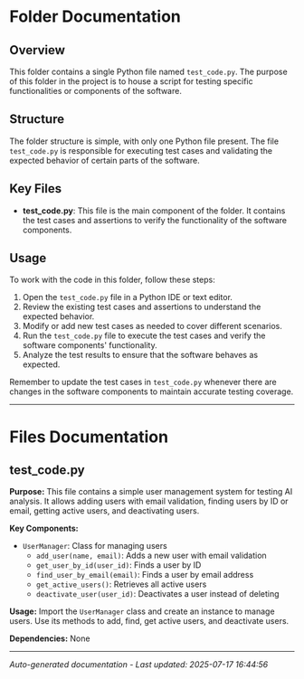 # Folder Documentation

## Overview
This folder contains a single Python file named `test_code.py`. The purpose of this folder in the project is to house a script for testing specific functionalities or components of the software.

## Structure
The folder structure is simple, with only one Python file present. The file `test_code.py` is responsible for executing test cases and validating the expected behavior of certain parts of the software.

## Key Files
- **test_code.py**: This file is the main component of the folder. It contains the test cases and assertions to verify the functionality of the software components.

## Usage
To work with the code in this folder, follow these steps:
1. Open the `test_code.py` file in a Python IDE or text editor.
2. Review the existing test cases and assertions to understand the expected behavior.
3. Modify or add new test cases as needed to cover different scenarios.
4. Run the `test_code.py` file to execute the test cases and verify the software components' functionality.
5. Analyze the test results to ensure that the software behaves as expected.

Remember to update the test cases in `test_code.py` whenever there are changes in the software components to maintain accurate testing coverage.

---

# Files Documentation

## test_code.py

**Purpose:** This file contains a simple user management system for testing AI analysis. It allows adding users with email validation, finding users by ID or email, getting active users, and deactivating users.

**Key Components:**
- `UserManager`: Class for managing users
  - `add_user(name, email)`: Adds a new user with email validation
  - `get_user_by_id(user_id)`: Finds a user by ID
  - `find_user_by_email(email)`: Finds a user by email address
  - `get_active_users()`: Retrieves all active users
  - `deactivate_user(user_id)`: Deactivates a user instead of deleting

**Usage:** Import the `UserManager` class and create an instance to manage users. Use its methods to add, find, get active users, and deactivate users.

**Dependencies:** None

---
*Auto-generated documentation - Last updated: 2025-07-17 16:44:56*
